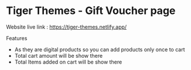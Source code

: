 # Tiger Themes - Gift Voucher page

Website live link : https://tiger-themes.netlify.app/

Features

- As they are digital products so you can add products only once to cart
- Total cart amount will be show there
- Total Items added on cart will be show there
